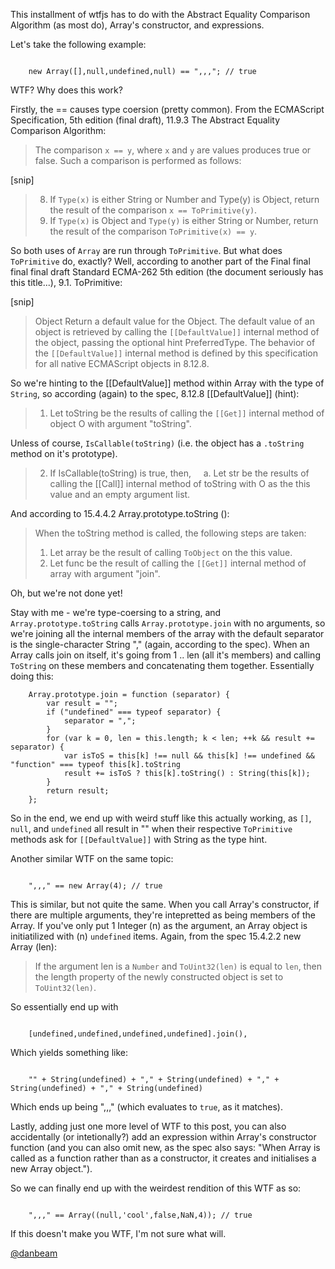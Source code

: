 This installment of wtfjs has to do with the Abstract Equality Comparison Algorithm (as most do), Array's constructor, and expressions.

Let's take the following example:

<code>
    new Array([],null,undefined,null) == ",,,"; // true
</code>

WTF? Why does this work?

Firstly, the == causes type coersion (pretty common).  From the ECMAScript Specification, 5th edition (final draft),
11.9.3 The Abstract Equality Comparison Algorithm:

> The comparison `x == y`, where `x` and `y` are values produces true or false. Such a comparison is performed as follows:

[snip]

> 8. If `Type(x)` is either String or Number and Type(y) is Object, return the result of the comparison `x == ToPrimitive(y)`.
> 9. If `Type(x)` is Object and `Type(y)` is either String or Number, return the result of the comparison `ToPrimitive(x) == y`.

So both uses of `Array` are run through `ToPrimitive`.  But what does `ToPrimitive` do, exactly?  Well, according to another
part of the Final final final final draft Standard ECMA-262 5th edition (the document seriously has this title...), 9.1. ToPrimitive:

[snip]

> Object         Return a default value for the Object.  The default value of an object is retrieved by calling the `[[DefaultValue]]`
>                internal method of the object, passing the optional hint PreferredType.  The behavior of the `[[DefaultValue]]` internal
>                method is defined by this specification for all native ECMAScript objects in 8.12.8.

So we're hinting to the [[DefaultValue]] method within Array with the type of `String`, so according (again) to the spec,
8.12.8 [[DefaultValue]] (hint):

> 1. Let toString be the results of calling the `[[Get]]` internal method of object O with argument "toString".

Unless of course, `IsCallable(toString)` (i.e. the object has a `.toString` method on it's prototype).

> 2. If IsCallable(toString) is true, then,
>      a. Let str be the results of calling the [[Call]] internal method of toString with O as the this value and an empty argument list.

And according to 15.4.4.2 Array.prototype.toString ():

> When the toString method is called, the following steps are taken:
>
> 1. Let array be the result of calling `ToObject` on the this value.
> 2. Let func be the result of calling the `[[Get]]` internal method of array with argument "join".

Oh, but we're not done yet!

Stay with me - we're type-coersing to a string, and `Array.prototype.toString` calls `Array.prototype.join` with no arguments, so we're
joining all the internal members of the array with the default separator is the single-character String "," (again, according to the spec).
When an Array calls join on itself, it's going from 1 .. len (all it's members) and calling `ToString` on these members and concatenating
them together.  Essentially doing this:

```
    Array.prototype.join = function (separator) {
        var result = "";
        if ("undefined" === typeof separator) {
            separator = ",";
        }
        for (var k = 0, len = this.length; k < len; ++k && result += separator) {
            var isToS = this[k] !== null && this[k] !== undefined && "function" === typeof this[k].toString
            result += isToS ? this[k].toString() : String(this[k]);
        }
        return result;
    };
```

So in the end, we end up with weird stuff like this actually working, as `[]`, `null`, and `undefined` all result in "" when their
respective `ToPrimitive` methods ask for `[[DefaultValue]]` with String as the type hint.

Another similar WTF on the same topic:

<code>
    ",,," == new Array(4); // true
</code>

This is similar, but not quite the same.  When you call Array's constructor, if there are multiple arguments, they're intepretted as being
members of the Array.  If you've only put 1 Integer (n) as the argument, an Array object is initiatilized with (n) `undefined` items.
Again, from the spec 15.4.2.2 new Array (len):

>If the argument len is a `Number` and `ToUint32(len)` is equal to `len`, then the length property of the newly constructed object
>is set to `ToUint32(len)`.

So essentially end up with

<code>
    [undefined,undefined,undefined,undefined].join(),
</code>

Which yields something like:

<code>
    "" + String(undefined) + "," + String(undefined) + "," + String(undefined) + "," + String(undefined)
</code>

Which ends up being ",,," (which evaluates to `true`, as it matches).

Lastly, adding just one more level of WTF to this post, you can also accidentally (or intetionally?) add an expression within
Array's constructor function (and you can also omit new, as the spec also says: "When Array is called as a function rather than as a
constructor, it creates and initialises a new Array object.").

So we can finally end up with the weirdest rendition of this WTF as so:

<code>
    ",,," == Array((null,'cool',false,NaN,4)); // true
</code>

If this doesn't make you WTF, I'm not sure what will.

[@danbeam](http://twitter.com/danbeam)
